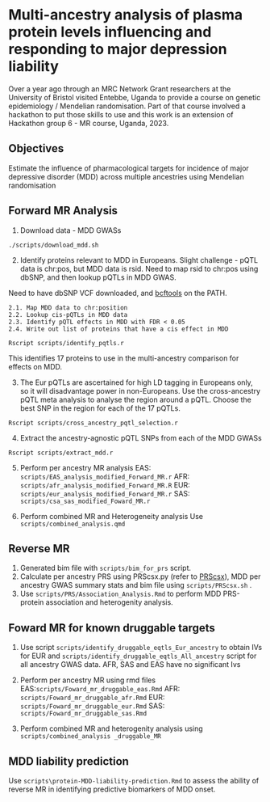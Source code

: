 # Multi-ancestry analysis of plasma protein levels influencing and responding to major depression liability

Over a year ago through an MRC Network Grant researchers at the University of Bristol visited Entebbe, Uganda to provide a course on genetic epidemiology / Mendelian randomisation. Part of that course involved a hackathon to put those skills to use and this work is an extension of Hackathon group 6 - MR course, Uganda, 2023. 

## Objectives

Estimate the influence of pharmacological targets for incidence of major depressive disorder (MDD) across multiple ancestries using Mendelian randomisation

## Forward MR Analysis

1. Download data - MDD GWASs 

```
./scripts/download_mdd.sh
```

2. Identify proteins relevant to MDD in Europeans. Slight challenge - pQTL data is chr:pos, but MDD data is rsid. Need to map rsid to chr:pos using dbSNP, and then lookup pQTLs in MDD GWAS.

Need to have dbSNP VCF downloaded, and [bcftools](https://samtools.github.io/bcftools/bcftools.html) on the PATH.

    2.1. Map MDD data to chr:position
    2.2. Lookup cis-pQTLs in MDD data
    2.3. Identify pQTL effects in MDD with FDR < 0.05
    2.4. Write out list of proteins that have a cis effect in MDD

```
Rscript scripts/identify_pqtls.r
```

This identifies 17 proteins to use in the multi-ancestry comparison for effects on MDD.

3. The Eur pQTLs are ascertained for high LD tagging in Europeans only, so it will disadvantage power in non-Europeans. Use the cross-ancestry pQTL meta analysis to analyse the region around a pQTL. Choose the best SNP in the region for each of the 17 pQTLs.

```
Rscript scripts/cross_ancestry_pqtl_selection.r
```

4. Extract the ancestry-agnostic pQTL SNPs from each of the MDD GWASs

```
Rscript scripts/extract_mdd.r
```

5. Perform  per ancestry MR analysis
    EAS: `scripts/EAS_analysis_modified_Forward_MR.r`
	AFR: `scripts/afr_analysis_modified_Forward_MR.R`
	EUR: `scripts/eur_analysis_modified_Forward_MR.r`
	SAS: `scripts/csa_sas_modified_Foward_MR.r`


6. Perform combined MR and Heterogeneity analysis
    Use `scripts/combined_analysis.qmd`

## Reverse MR

1. Generated bim file with `scripts/bim_for_prs` script.
2. Calculate per ancestry PRS using PRScsx.py (refer to [PRScsx](https://github.com/getian107/PRScsx)), MDD per ancestry GWAS summary stats and bim file using `scripts/PRScsx.sh` .
3. Use `scripts/PRS/Association_Analysis.Rmd` to perform MDD PRS-protein association and heterogenity analysis.

## Foward MR for known druggable targets

1. Use script `scripts/identify_druggable_eqtls_Eur_ancestry` to obtain IVs for EUR and `scripts/identify_druggable_eqtls_All_ancestry` script for all ancestry GWAS data.
AFR, SAS and EAS have no significant Ivs

2. Perform per ancestry MR using rmd files 
	EAS:`scripts/Foward_mr_druggable_eas.Rmd`
	AFR: `scripts/Foward_mr_druggable_afr.Rmd`
	EUR: `scripts/Foward_mr_druggable_eur.Rmd`
	SAS: `scripts/Foward_mr_druggable_sas.Rmd`

3. Perform combined MR and heterogenity analysis using `scripts/combined_analysis _druggable_MR`

## MDD liability prediction

Use `scripts\protein-MDD-liability-prediction.Rmd` to assess the ability of reverse MR in identifying predictive biomarkers of MDD onset.
